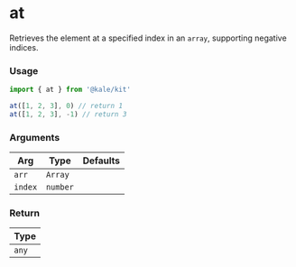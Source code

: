 # at

Retrieves the element at a specified index in an `array`, supporting negative indices.

### Usage

```ts
import { at } from '@kale/kit'

at([1, 2, 3], 0) // return 1
at([1, 2, 3], -1) // return 3
```

### Arguments

| Arg     | Type     | Defaults |
| ------- | -------- | -------- |
| `arr`   | `Array`  |          |
| `index` | `number` |          |

### Return

| Type  |
| ----- |
| `any` |
